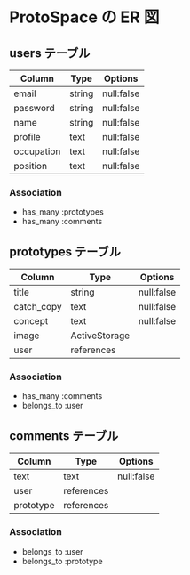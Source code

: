 # ProtoSpace の ER 図

## users テーブル

| Column     | Type   | Options    |
| ---------- | ------ | ---------- |
| email      | string | null:false |
| password   | string | null:false |
| name       | string | null:false |
| profile    | text   | null:false |
| occupation | text   | null:false |
| position   | text   | null:false |

### Association

- has_many :prototypes
- has_many :comments

## prototypes テーブル

| Column     | Type          | Options    |
| ---------- | ------------- | ---------- |
| title      | string        | null:false |
| catch_copy | text          | null:false |
| concept    | text          | null:false |
| image      | ActiveStorage |            |
| user       | references    |            |

### Association

- has_many :comments
- belongs_to :user

## comments テーブル

| Column    | Type       | Options    |
| --------- | ---------- | ---------- |
| text      | text       | null:false |
| user      | references |            |
| prototype | references |            |

### Association

- belongs_to :user
- belongs_to :prototype
